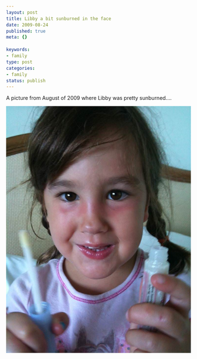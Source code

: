 ```yaml
--- 
layout: post
title: Libby a bit sunburned in the face
date: 2009-08-24
published: true
meta: {}

keywords: 
- family
type: post
categories: 
- family
status: publish
---
```

A picture from August of 2009 where Libby was pretty sunburned....

![Libby Sunburned](/assets/images/2012/2012-04-01/Libby-Sunburnned-2012-04-01-at-07.53.50.jpg)
